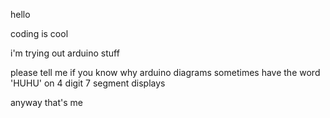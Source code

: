 hello

coding is cool

i'm trying out arduino stuff

please tell me if you know why arduino diagrams sometimes have the word 'HUHU' on 4 digit 7 segment displays

anyway that's me

<!---
actually-jmelly/actually-jmelly is a ✨ special ✨ repository because its `README.md` (this file) appears on your GitHub profile.
You can click the Preview link to take a look at your changes.
--->
